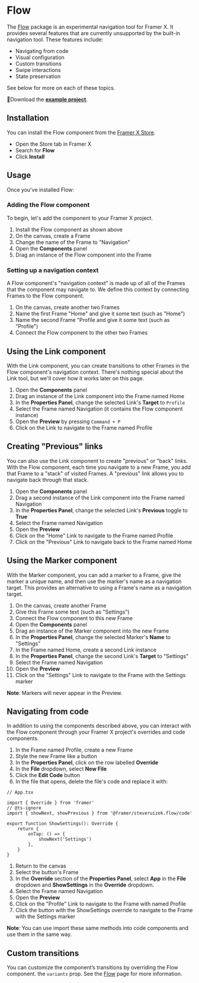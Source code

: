 # Flow

The [Flow](https://store.framer.com/package/steveruizok/flow) package is an
experimental navigation tool for Framer X. It provides several features that are
currently unsupported by the built-in navigation tool. These features include:

- Navigating from code
- Visual configuration
- Custom transitions
- Swipe interactions
- State preservation

See below for more on each of these topics.

🍕Download the
[**example project**](https://www.dropbox.com/s/0o5mms4hp97f4qs/FlowExample.framerx?dl=0).

## Installation

You can install the Flow component from the
[Framer X Store](https://store.framer.com/package/steveruizok/flow).

- Open the Store tab in Framer X
- Search for **Flow**
- Click **Install**

## Usage

Once you've installed Flow:

### Adding the Flow component

To begin, let's add the component to your Framer X project.

1. Install the Flow component as shown above
2. On the canvas, create a Frame
3. Change the name of the Frame to "Navigation"
4. Open the **Components** panel
5. Drag an instance of the Flow component into the Frame

### Setting up a navigation context

A Flow component's "navigation context" is made up of all of the Frames that the
component may navigate to. We define this context by connecting Frames to the
Flow component.

1. On the canvas, create another two Frames
2. Name the first Frame "Home" and give it some text (such as "Home")
3. Name the second Frame "Profile and give it some text (such as "Profile")
4. Connect the Flow component to the other two Frames

## Using the Link component

With the Link component, you can create transitions to other Frames in the Flow
component's navigation context. There's nothing special about the Link tool, but
we'll cover how it works later on this page.

1. Open the **Components** panel
2. Drag an instance of the Link component into the Frame named Home
3. In the **Properties Panel**, change the selected Link's **Target** to
   `Profile`
4. Select the Frame named Navigation (it contains the Flow component instance)
5. Open the **Preview** by pressing `Command + P`
6. Click on the Link to navigate to the Frame named Profile

## Creating "Previous" links

You can also use the Link component to create "previous" or "back" links. With
the Flow component, each time you navigate to a new Frame, you add that Frame to
a "stack" of visited Frames. A "previous" link allows you to navigate back
through that stack.

1. Open the **Components** panel
2. Drag a second instance of the Link component into the Frame named Navigation
3. In the **Properties Panel**, change the selected Link's **Previous** toggle
   to **True**
4. Select the Frame named Navigation
5. Open the **Preview**
6. Click on the "Home" Link to navigate to the Frame named Profile
7. Click on the "Previous" Link to navigate back to the Frame named Home

## Using the Marker component

With the Marker component, you can add a marker to a Frame, give the marker a
unique name, and then use the marker's name as a navigation target. This
provides an alternative to using a Frame's name as a navigation target.

1. On the canvas, create another Frame
2. Give this Frame some text (such as "Settings")
3. Connect the Flow component to this new Frame
4. Open the **Components** panel
5. Drag an instance of the Marker component into the new Frame
6. In the **Properties Panel**, change the selected Marker's **Name** to
   "Settings"
7. In the Frame named Home, create a second Link instance
8. In the **Properties Panel**, change the second Link's **Target** to
   "Settings"
9. Select the Frame named Navigation
10. Open the **Preview**
11. Click on the "Settings" Link to navigate to the Frame with the Settings
    marker

**Note**: Markers will never appear in the Preview.

## Navigating from code

In addition to using the components described above, you can interact with the
Flow component through your Framer X project's overrides and code components.

1. In the Frame named Profile, create a new Frame
2. Style the new Frame like a button
3. In the **Properties Panel**, click on the row labelled **Override**
4. In the **File** dropdown, select **New File**
5. Click the **Edit Code** button
6. In the file that opens, delete the file's code and replace it with:

```tsx
// App.tsx

import { Override } from 'framer'
// @ts-ignore
import { showNext, showPrevious } from '@framer/steveruizok.flow/code'

export function ShowSettings(): Override {
	return {
		onTap: () => {
			showNext('Settings')
		},
	}
}
```

1. Return to the canvas
2. Select the button's Frame
3. In the **Override** section of the **Properties Panel**, select **App** in
   the **File** dropdown and **ShowSettings** in the **Override** dropdown.
4. Select the Frame named Navigation
5. Open the **Preview**
6. Click on the "Profile" Link to navigate to the Frame with named Profile
7. Click the button with the ShowSettings override to navigate to the Frame with
   the Settings marker

**Note**: You can use import these same methods into code components and use
them in the same way.

## Custom transitions

You can customize the component’s transitions by overriding the Flow component.
the `variants` prop. See the [Flow](/flow) page for more information.

